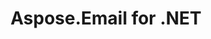 ---
title: Aspose.Email for .NET
type: docs
weight: 10
url: /zh/net/
keywords: "Aspose.Email for .NET, Aspose Email, Aspose API Reference."
description: Aspose.Email 帮助开发人员编程，而不会迷失在消息格式细节的复杂性中。
is_root: true
---